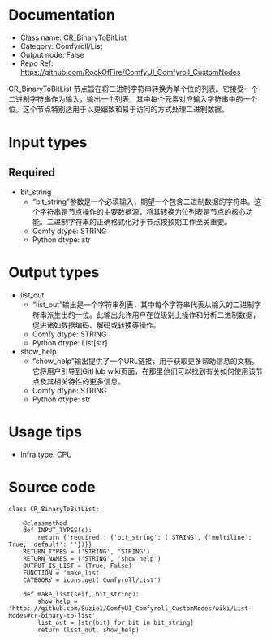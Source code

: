 # Documentation
- Class name: CR_BinaryToBitList
- Category: Comfyroll/List
- Output node: False
- Repo Ref: https://github.com/RockOfFire/ComfyUI_Comfyroll_CustomNodes

CR_BinaryToBitList 节点旨在将二进制字符串转换为单个位的列表。它接受一个二进制字符串作为输入，输出一个列表，其中每个元素对应输入字符串中的一个位。这个节点特别适用于以更细致和易于访问的方式处理二进制数据。

# Input types
## Required
- bit_string
    - “bit_string”参数是一个必填输入，期望一个包含二进制数据的字符串。这个字符串是节点操作的主要数据源，将其转换为位列表是节点的核心功能。二进制字符串的正确格式化对于节点按预期工作至关重要。
    - Comfy dtype: STRING
    - Python dtype: str

# Output types
- list_out
    - “list_out”输出是一个字符串列表，其中每个字符串代表从输入的二进制字符串派生出的一位。此输出允许用户在位级别上操作和分析二进制数据，促进诸如数据编码、解码或转换等操作。
    - Comfy dtype: STRING
    - Python dtype: List[str]
- show_help
    - “show_help”输出提供了一个URL链接，用于获取更多帮助信息的文档。它将用户引导到GitHub wiki页面，在那里他们可以找到有关如何使用该节点及其相关特性的更多信息。
    - Comfy dtype: STRING
    - Python dtype: str

# Usage tips
- Infra type: CPU

# Source code
```
class CR_BinaryToBitList:

    @classmethod
    def INPUT_TYPES(s):
        return {'required': {'bit_string': ('STRING', {'multiline': True, 'default': ''})}}
    RETURN_TYPES = ('STRING', 'STRING')
    RETURN_NAMES = ('STRING', 'show_help')
    OUTPUT_IS_LIST = (True, False)
    FUNCTION = 'make_list'
    CATEGORY = icons.get('Comfyroll/List')

    def make_list(self, bit_string):
        show_help = 'https://github.com/Suzie1/ComfyUI_Comfyroll_CustomNodes/wiki/List-Nodes#cr-binary-to-list'
        list_out = [str(bit) for bit in bit_string]
        return (list_out, show_help)
```